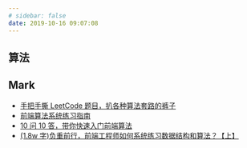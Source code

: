 ```yaml
---
# sidebar: false
date: 2019-10-16 09:07:08
---
```


## 算法

<MainIndex path='algorithm' />

## Mark

- [手把手撕 LeetCode 题目，扒各种算法套路的裤子](https://github.com/labuladong/fucking-algorithm)
- [前端算法系统练习指南](http://47.98.159.95/leetcode-js/nav/)
- [10 问 10 答，带你快速入门前端算法](https://juejin.im/post/5e92f8bcf265da47f60eb3b1)
- [(1.8w 字)负重前行，前端工程师如何系统练习数据结构和算法？【上】](https://juejin.im/post/5e2f88156fb9a02fdd38a184)
